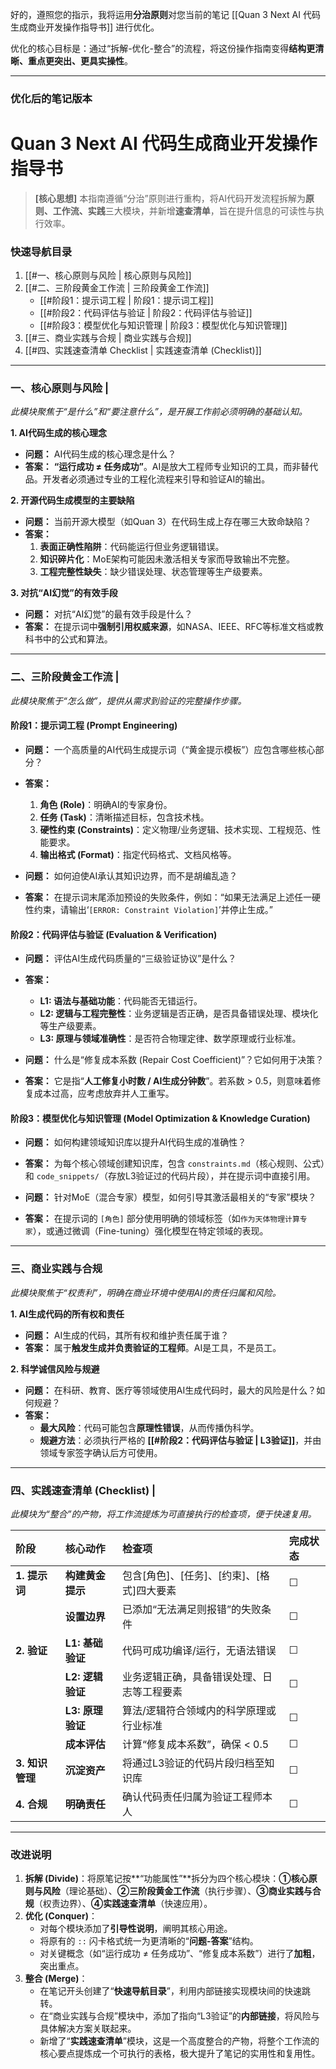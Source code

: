 好的，遵照您的指示，我将运用**分治原则**对您当前的笔记 [[Quan 3 Next AI 代码生成商业开发操作指导书]] 进行优化。

优化的核心目标是：通过“拆解-优化-整合”的流程，将这份操作指南变得**结构更清晰、重点更突出、更具实操性**。

---

### 优化后的笔记版本

# Quan 3 Next AI 代码生成商业开发操作指导书

> **[核心思想]** 本指南遵循“分治”原则进行重构，将AI代码开发流程拆解为**原则、工作流、实践**三大模块，并新增**速查清单**，旨在提升信息的可读性与执行效率。

### 快速导航目录
1.  [[#一、核心原则与风险 | 核心原则与风险]]
2.  [[#二、三阶段黄金工作流 | 三阶段黄金工作流]]
    *   [[#阶段1：提示词工程 | 阶段1：提示词工程]]
    *   [[#阶段2：代码评估与验证 | 阶段2：代码评估与验证]]
    *   [[#阶段3：模型优化与知识管理 | 阶段3：模型优化与知识管理]]
3.  [[#三、商业实践与合规 | 商业实践与合规]]
4.  [[#四、实践速查清单 Checklist | 实践速查清单 (Checklist)]]

---

### 一、核心原则与风险 |
*此模块聚焦于“是什么”和“要注意什么”，是开展工作前必须明确的基础认知。*

**1. AI代码生成的核心理念**
- **问题：** AI代码生成的核心理念是什么？
- **答案：** **“运行成功 ≠ 任务成功”**。AI是放大工程师专业知识的工具，而非替代品。开发者必须通过专业的工程化流程来引导和验证AI的输出。

**2. 开源代码生成模型的主要缺陷**
- **问题：** 当前开源大模型（如Quan 3）在代码生成上存在哪三大致命缺陷？
- **答案：**
    1.  **表面正确性陷阱**：代码能运行但业务逻辑错误。
    2.  **知识碎片化**：MoE架构可能因未激活相关专家而导致输出不完整。
    3.  **工程完整性缺失**：缺少错误处理、状态管理等生产级要素。

**3. 对抗“AI幻觉”的有效手段**
- **问题：** 对抗“AI幻觉”的最有效手段是什么？
- **答案：** 在提示词中**强制引用权威来源**，如NASA、IEEE、RFC等标准文档或教科书中的公式和算法。

---

### 二、三阶段黄金工作流 |
*此模块聚焦于“怎么做”，提供从需求到验证的完整操作步骤。*

#### **阶段1：提示词工程 (Prompt Engineering)**
- **问题：** 一个高质量的AI代码生成提示词（“黄金提示模板”）应包含哪些核心部分？
- **答案：**
    1.  **角色 (Role)**：明确AI的专家身份。
    2.  **任务 (Task)**：清晰描述目标，包含技术栈。
    3.  **硬性约束 (Constraints)**：定义物理/业务逻辑、技术实现、工程规范、性能要求。
    4.  **输出格式 (Format)**：指定代码格式、文档风格等。

- **问题：** 如何迫使AI承认其知识边界，而不是胡编乱造？
- **答案：** 在提示词末尾添加预设的失败条件，例如：“如果无法满足上述任一硬性约束，请输出‘`[ERROR: Constraint Violation]`’并停止生成。”

#### **阶段2：代码评估与验证 (Evaluation & Verification)**
- **问题：** 评估AI生成代码质量的“三级验证协议”是什么？
- **答案：**
    - **L1: 语法与基础功能**：代码能否无错运行。
    - **L2: 逻辑与工程完整性**：业务逻辑是否正确，是否具备错误处理、模块化等生产级要素。
    - **L3: 原理与领域准确性**：是否符合物理定律、数学原理或行业标准。

- **问题：** 什么是“修复成本系数 (Repair Cost Coefficient)”？它如何用于决策？
- **答案：** 它是指“**人工修复小时数 / AI生成分钟数**”。若系数 > 0.5，则意味着修复成本过高，应考虑放弃并人工重写。

#### **阶段3：模型优化与知识管理 (Model Optimization & Knowledge Curation)**
- **问题：** 如何构建领域知识库以提升AI代码生成的准确性？
- **答案：** 为每个核心领域创建知识库，包含 `constraints.md`（核心规则、公式）和 `code_snippets/`（存放L3验证过的代码片段），并在提示词中直接引用。

- **问题：** 针对MoE（混合专家）模型，如何引导其激活最相关的“专家”模块？
- **答案：** 在提示词的 `[角色]` 部分使用明确的领域标签（如`作为天体物理计算专家`），或通过微调（Fine-tuning）强化模型在特定领域的表现。

---

### 三、商业实践与合规
*此模块聚焦于“权责利”，明确在商业环境中使用AI的责任归属和风险。*

**1. AI生成代码的所有权和责任**
- **问题：** AI生成的代码，其所有权和维护责任属于谁？
- **答案：** 属于**触发生成并负责验证的工程师**。AI是工具，不是员工。

**2. 科学诚信风险与规避**
- **问题：** 在科研、教育、医疗等领域使用AI生成代码时，最大的风险是什么？如何规避？
- **答案：**
    - **最大风险**：代码可能包含**原理性错误**，从而传播伪科学。
    - **规避方法**：必须执行严格的 **[[#阶段2：代码评估与验证 | L3验证]]**，并由领域专家签字确认后方可使用。

---

### 四、实践速查清单 (Checklist) |
*此模块为“整合”的产物，将工作流提炼为可直接执行的检查项，便于快速复用。*

| 阶段 | 核心动作 | 检查项 | 完成状态 |
| :--- | :--- | :--- | :--- |
| **1. 提示词** | **构建黄金提示** | 包含[角色]、[任务]、[约束]、[格式]四大要素 | ☐ |
| | **设置边界** | 已添加“无法满足则报错”的失败条件 | ☐ |
| **2. 验证** | **L1: 基础验证** | 代码可成功编译/运行，无语法错误 | ☐ |
| | **L2: 逻辑验证** | 业务逻辑正确，具备错误处理、日志等工程要素 | ☐ |
| | **L3: 原理验证** | 算法/逻辑符合领域内的科学原理或行业标准 | ☐ |
| | **成本评估** | 计算“修复成本系数”，确保 < 0.5 | ☐ |
| **3. 知识管理** | **沉淀资产** | 将通过L3验证的代码片段归档至知识库 | ☐ |
| **4. 合规** | **明确责任** | 确认代码责任归属为验证工程师本人 | ☐ |

---

### 改进说明

1.  **拆解 (Divide)**：将原笔记按**“功能属性”**拆分为四个核心模块：**①核心原则与风险**（理论基础）、**②三阶段黄金工作流**（执行步骤）、**③商业实践与合规**（权责边界）、**④实践速查清单**（快速应用）。
2.  **优化 (Conquer)**：
    *   对每个模块添加了**引导性说明**，阐明其核心用途。
    *   将原有的 `::` 闪卡格式统一为更清晰的“**问题-答案**”结构。
    *   对关键概念（如“运行成功 ≠ 任务成功”、“修复成本系数”）进行了**加粗**，突出重点。
3.  **整合 (Merge)**：
    *   在笔记开头创建了“**快速导航目录**”，利用内部链接实现模块间的快速跳转。
    *   在“商业实践与合规”模块中，添加了指向“L3验证”的**内部链接**，将风险与具体解决方案关联起来。
    *   新增了“**实践速查清单**”模块，这是一个高度整合的产物，将整个工作流的核心要点提炼成一个可执行的表格，极大提升了笔记的实用性和复用性。